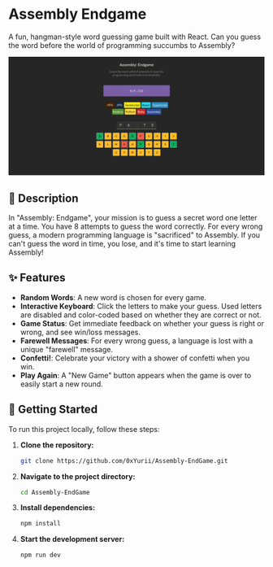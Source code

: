 # Assembly Endgame

A fun, hangman-style word guessing game built with React. Can you guess the word before the world of programming succumbs to Assembly?

![Game Preview](./src/assets/image.png)

## 📜 Description

In "Assembly: Endgame", your mission is to guess a secret word one letter at a time. You have 8 attempts to guess the word correctly. For every wrong guess, a modern programming language is "sacrificed" to Assembly. If you can't guess the word in time, you lose, and it's time to start learning Assembly!

## ✨ Features

- **Random Words**: A new word is chosen for every game.
- **Interactive Keyboard**: Click the letters to make your guess. Used letters are disabled and color-coded based on whether they are correct or not.
- **Game Status**: Get immediate feedback on whether your guess is right or wrong, and see win/loss messages.
- **Farewell Messages**: For every wrong guess, a language is lost with a unique "farewell" message.
- **Confetti!**: Celebrate your victory with a shower of confetti when you win.
- **Play Again**: A "New Game" button appears when the game is over to easily start a new round.

## 🚀 Getting Started

To run this project locally, follow these steps:

1.  **Clone the repository:**
    ```bash
    git clone https://github.com/0xYurii/Assembly-EndGame.git
    ```
2.  **Navigate to the project directory:**
    ```bash
    cd Assembly-EndGame
    ```
3.  **Install dependencies:**
    ```bash
    npm install
    ```
4.  **Start the development server:**
    ```bash
    npm run dev
    ```
